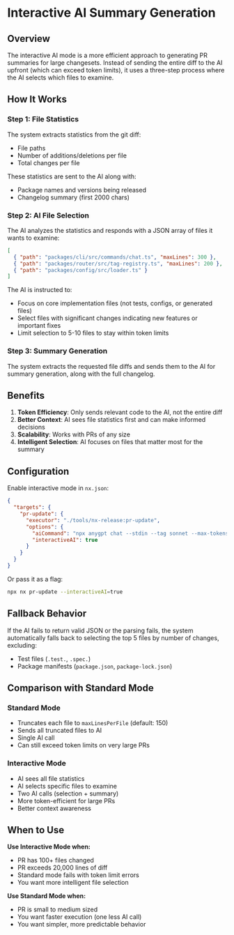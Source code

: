 # Interactive AI Summary Generation

## Overview

The interactive AI mode is a more efficient approach to generating PR summaries for large changesets. Instead of sending the entire diff to the AI upfront (which can exceed token limits), it uses a three-step process where the AI selects which files to examine.

## How It Works

### Step 1: File Statistics

The system extracts statistics from the git diff:

- File paths
- Number of additions/deletions per file
- Total changes per file

These statistics are sent to the AI along with:

- Package names and versions being released
- Changelog summary (first 2000 chars)

### Step 2: AI File Selection

The AI analyzes the statistics and responds with a JSON array of files it wants to examine:

```json
[
  { "path": "packages/cli/src/commands/chat.ts", "maxLines": 300 },
  { "path": "packages/router/src/tag-registry.ts", "maxLines": 200 },
  { "path": "packages/config/src/loader.ts" }
]
```

The AI is instructed to:

- Focus on core implementation files (not tests, configs, or generated files)
- Select files with significant changes indicating new features or important fixes
- Limit selection to 5-10 files to stay within token limits

### Step 3: Summary Generation

The system extracts the requested file diffs and sends them to the AI for summary generation, along with the full changelog.

## Benefits

1. **Token Efficiency**: Only sends relevant code to the AI, not the entire diff
2. **Better Context**: AI sees file statistics first and can make informed decisions
3. **Scalability**: Works with PRs of any size
4. **Intelligent Selection**: AI focuses on files that matter most for the summary

## Configuration

Enable interactive mode in `nx.json`:

```json
{
  "targets": {
    "pr-update": {
      "executor": "./tools/nx-release:pr-update",
      "options": {
        "aiCommand": "npx anygpt chat --stdin --tag sonnet --max-tokens 2000",
        "interactiveAI": true
      }
    }
  }
}
```

Or pass it as a flag:

```bash
npx nx pr-update --interactiveAI=true
```

## Fallback Behavior

If the AI fails to return valid JSON or the parsing fails, the system automatically falls back to selecting the top 5 files by number of changes, excluding:

- Test files (`.test.`, `.spec.`)
- Package manifests (`package.json`, `package-lock.json`)

## Comparison with Standard Mode

### Standard Mode

- Truncates each file to `maxLinesPerFile` (default: 150)
- Sends all truncated files to AI
- Single AI call
- Can still exceed token limits on very large PRs

### Interactive Mode

- AI sees all file statistics
- AI selects specific files to examine
- Two AI calls (selection + summary)
- More token-efficient for large PRs
- Better context awareness

## When to Use

**Use Interactive Mode when:**

- PR has 100+ files changed
- PR exceeds 20,000 lines of diff
- Standard mode fails with token limit errors
- You want more intelligent file selection

**Use Standard Mode when:**

- PR is small to medium sized
- You want faster execution (one less AI call)
- You want simpler, more predictable behavior
